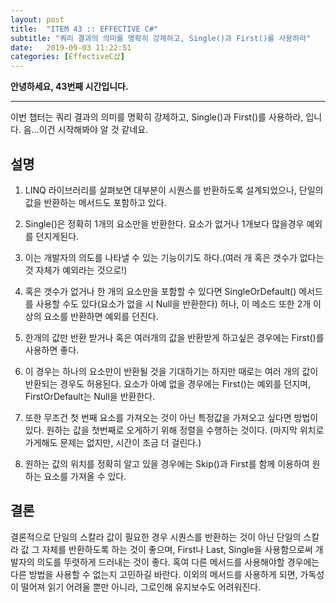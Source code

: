 ```yaml
---
layout: post
title:  "ITEM 43 :: EFFECTIVE C#"
subtitle: "쿼리 결과의 의미를 명확히 강제하고, Single()과 First()를 사용하라"
date:   2019-09-03 11:22:51
categories: [EffectiveC샵]
---
```


**안녕하세요, 43번째 시간입니다.**

___

이번 챕터는 쿼리 결과의 의미를 명확히 강제하고, Single()과 First()를 사용하라, 입니다.
음...이건 시작해봐야 알 것 같네요.

## 설명

1. LINQ 라이브러리를 살펴보면 대부분이 시퀀스를 반환하도록 설계되었으나, 단일의 값을 반환하는 메서드도 포함하고 있다. 

2. Single()은 정확히 1개의 요소만을 반환한다. 요소가 없거나 1개보다 많을경우 예외를 던지게된다.

3. 이는 개발자의 의도를 나타낼 수 있는 기능이기도 하다.(여러 개 혹은 갯수가 없다는 것 자체가 예외라는 것으로!)

4. 혹은 갯수가 없거나 한 개의 요소만을 포함할 수 있다면 SingleOrDefault() 메서드를 사용할 수도 있다(요소가 없을 시 Null을 반환한다) 허나, 이 메소드 또한 2개 이상의 요소를 반환하면 예외를 던진다.

5. 한개의 값만 반환 받거나 혹은 여러개의 값을 반환받게 하고싶은 경우에는 First()를 사용하면 좋다.

6. 이 경우는 하나의 요소만이 반환될 것을 기대하기는 하지만 때로는 여러 개의 값이 반환되는 경우도 허용된다. 요소가 아예 없을 경우에는 First()는 예외를 던지며, FirstOrDefault는 Null을 반환한다.

7. 또한 무조건 첫 번째 요소를 가져오는 것이 아닌 특정값을 가져오고 싶다면 방법이 있다. 원하는 값을 첫번째로 오게하기 위해 정렬을 수행하는 것이다. (마지막 위치로 가게해도 문제는 없지만, 시간이 조금 더 걸린다.)

8. 원하는 값의 위치를 정확히 알고 있을 경우에는 Skip()과 First를 함께 이용하여 원하는 요소를 가져올 수 있다.


## 결론
	
결론적으로 단일의 스칼라 값이 필요한 경우 시퀀스를 반환하는 것이 아닌 단일의 스칼라 값 그 자체를 반환하도록 하는 것이 좋으며, First나 Last, Single을 사용함으로써 개발자의 의도를 뚜렷하게 드러내는 것이 좋다. 혹여 다른 메서드를 사용해야할 경우에는 다른 방법을 사용할 수 없는지 고민하길 바란다. 이외의 메서드를 사용하게 되면, 가독성이 떨어져 읽기 어려울 뿐만 아니라, 그로인해 유지보수도 어려워진다. 



